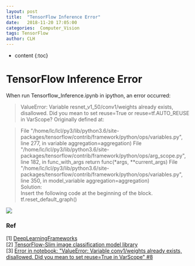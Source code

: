 ```yaml
---
layout: post
title:  "TensorFlow Inference Error"
date:   2018-11-20 17:05:00
categories:  Computer_Vision
tags: TensorFlow
author: CLH
---
```


* content
{:toc}

# TensorFlow Inference Error #
When run Tensorflow_Inference.ipynb in ipython, an error occurred:      
> ValueError: Variable resnet_v1_50/conv1/weights already exists, disallowed. Did you mean to set reuse=True or reuse=tf.AUTO_REUSE in VarScope? Originally defined at:

  >File "/home/lc/lcl/py3/lib/python3.6/site-packages/tensorflow/contrib/framework/python/ops/variables.py", line 277, in variable
    aggregation=aggregation)
  File "/home/lc/lcl/py3/lib/python3.6/site-packages/tensorflow/contrib/framework/python/ops/arg_scope.py", line 182, in func_with_args
    return func(*args, **current_args)
  File "/home/lc/lcl/py3/lib/python3.6/site-packages/tensorflow/contrib/framework/python/ops/variables.py", line 350, in model_variable
    aggregation=aggregation)      
Solution:     
Insert the following code at the beginning of the block.    
	tf.reset_default_graph()     

![](https://i.imgur.com/ZUuXSOk.jpg)         
     
### Ref ###
[1] [DeepLearningFrameworks](https://github.com/ilkarman/DeepLearningFrameworks/blob/master/notebooks/Tensorflow_Inference.ipynb)    
[2] [TensorFlow-Slim image classification model library](https://github.com/tensorflow/models/tree/master/research/slim)     
[3] [Error in notebook: "ValueError: Variable conv1/weights already exists, disallowed. Did you mean to set reuse=True in VarScope" #8](https://github.com/kratzert/finetune_alexnet_with_tensorflow/issues/8)           